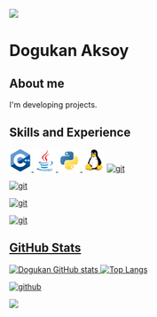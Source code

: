 ![](https://raw.githubusercontent.com/sagar-viradiya/sagar-viradiya/master/resources/banner.png)

# Dogukan Aksoy

## About me
I'm developing projects.


<!--## Skills and Experience
<img src="https://raw.githubusercontent.com/isocpp/logos/master/cpp_logo.png" width=50 height=50 />
<img src="https://raw.githubusercontent.com/github/explore/5b3600551e122a3277c2c5368af2ad5725ffa9a1/topics/java/java.png" width=50 />
<img src="https://raw.githubusercontent.com/devicons/devicon/master/icons/python/python-original.svg" width=50 /> -->

## Skills and Experience
<p align="left"> <a href="https://www.w3schools.com/cpp/" target="_blank" rel="noreferrer"> 
<img src="https://raw.githubusercontent.com/devicons/devicon/master/icons/cplusplus/cplusplus-original.svg" alt="cplusplus" width="40" height="40"/> </a> <a href="https://git-scm.com/" target="_blank" rel="noreferrer">  
<img src="https://raw.githubusercontent.com/devicons/devicon/master/icons/java/java-original.svg" alt="java" width="40" height="40"/> </a> <a href="https://www.linux.org/" target="_blank" rel="noreferrer">  
<img src="https://raw.githubusercontent.com/devicons/devicon/master/icons/python/python-original.svg" alt="python" width="40" height="40"/> </a> 
<img src="https://raw.githubusercontent.com/devicons/devicon/master/icons/linux/linux-original.svg" alt="linux" width="40" height="40"/> </a> <a href="https://www.python.org" target="_blank" rel="noreferrer">
<img src="https://www.vectorlogo.zone/logos/git-scm/git-scm-icon.svg" alt="git" width="40" height="40"/> </a> <a href="https://www.java.com" target="_blank" rel="noreferrer"></p>
<img src="https://www.vectorlogo.zone/logos/golang/golang-ar21.svg" alt="git" width="40" height="40"/> </a> <a href="https://www.java.com" target="_blank" rel="noreferrer"></p>
<img src="https://www.vectorlogo.zone/logos/vuejs/vuejs-ar21.svg" alt="git" width="40" height="40"/> </a> <a href="https://www.java.com" target="_blank" rel="noreferrer"></p>
<img src="https://www.vectorlogo.zone/logos/postgresql/postgresql-vertical.svg" alt="git" width="40" height="40"/> </a> <a href="https://www.java.com" target="_blank" rel="noreferrer"></p>

## GitHub Stats
![Dogukan GitHub stats](https://github-readme-stats.vercel.app/api?username=Dredogu&show_icons=true&theme=radical)
![Top Langs](https://github-readme-stats.vercel.app/api/top-langs/?username=Dredogu&layout=compact&show_icons=true&theme=radical)

[<img src='https://cdn.jsdelivr.net/npm/simple-icons@3.0.1/icons/github.svg' alt='github' height='40'>](https://github.com/Dredogu)

![](https://komarev.com/ghpvc/?username=Dredogu&color=blueviolet)
